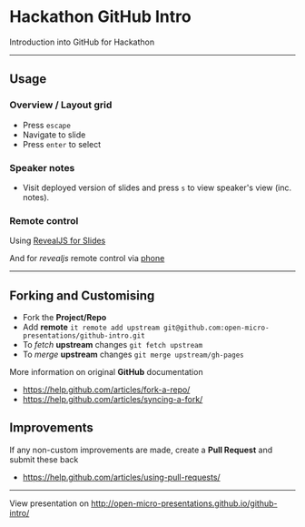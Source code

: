 # Hackathon GitHub Intro

Introduction into GitHub for Hackathon

---

## Usage

### Overview / Layout grid

* Press `escape`
* Navigate to slide
* Press `enter` to select

### Speaker notes

* Visit deployed version of slides and press `s` to view speaker's view (inc. notes).

### Remote control

Using [RevealJS for Slides](https://github.com/hakimel/reveal.js)

And for *revealjs* remote control via [phone](http://remot.io)

---

## Forking and Customising

* Fork the **Project/Repo**
* Add **remote** `it remote add upstream git@github.com:open-micro-presentations/github-intro.git`
* To *fetch* **upstream** changes `git fetch upstream`
* To *merge* **upstream** changes `git merge upstream/gh-pages`

More information on original **GitHub** documentation
* https://help.github.com/articles/fork-a-repo/
* https://help.github.com/articles/syncing-a-fork/

## Improvements

If any non-custom improvements are made, create a **Pull Request** and submit these back
* https://help.github.com/articles/using-pull-requests/

---

View presentation on http://open-micro-presentations.github.io/github-intro/
